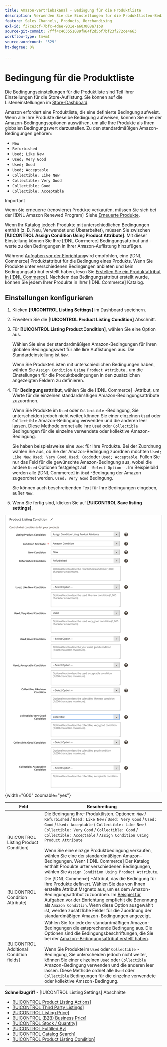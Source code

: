 ```yaml
---
title: Amazon-Vertriebskanal - Bedingung für die Produktliste
description: Verwenden Sie die Einstellungen für die Produktlisten-Bedingung, um Ihre Commerce-Produkte einer Amazon-Produktbedingung zuzuordnen, z. B. "Neu"oder "Neu"oder "Raffiniert".
feature: Sales Channels, Products, Merchandising
exl-id: f37ce3cf-7bfc-4dee-931e-a603008a71b8
source-git-commit: 7fff4c463551089fb64f2d5bf7bf23f272ce4663
workflow-type: tm+mt
source-wordcount: '529'
ht-degree: 0%

---
```


# Bedingung für die Produktliste

Die Bedingungseinstellungen für die Produktliste sind Teil Ihrer Einstellungen für die Store-Auflistung. Sie können auf die Listeneinstellungen im [Store-Dashboard](./amazon-store-dashboard.md).

Amazon erfordert eine Produktliste, die eine definierte Bedingung aufweist. Wenn alle Ihre Produkte dieselbe Bedingung aufweisen, können Sie eine der Amazon-Bedingungsoptionen auswählen, um alle Ihre Produkte als Ihren globalen Bedingungswert darzustellen. Zu den standardmäßigen Amazon-Bedingungen gehören:

- `New`
- `Refurbished`
- `Used; Like New`
- `Used; Very Good`
- `Used; Good`
- `Used; Acceptable`
- `Collectible; Like New`
- `Collectible; Very Good`
- `Collectible; Good`
- `Collectible; Acceptable`

>[!IMPORTANT]
>
>Wenn Sie erneuerte (renovierte) Produkte verkaufen, müssen Sie sich bei der [!DNL Amazon Renewed Program]. Siehe [Erneuerte Produkte](./renewed-products.md).

Wenn Ihr Katalog jedoch Produkte mit unterschiedlichen Bedingungen enthält (z. B. Neu, Verwendet und Überarbeitet), müssen Sie zwischen **[!UICONTROL Assign Condition Using Product Attribute]**. Mit dieser Einstellung können Sie Ihre [!DNL Commerce] Bedingungsattribut und -werte zu den Bedingungen in Ihrer Amazon-Auflistung hinzufügen.

Während [Aufgaben vor der Einrichtung](./amazon-pre-setup-tasks.md)wird empfohlen, eine [!DNL Commerce] Produktattribut für die Bedingung eines Produkts. Wenn Sie Produkte unter verschiedenen Bedingungen anbieten und kein Bedingungsattribut erstellt haben, lesen Sie [Erstellen Sie ein Produktattribut in [!DNL Commerce]](./ob-creating-magento-attributes.md). Nachdem das Bedingungsattribut erstellt wurde, können Sie jedem Ihrer Produkte in Ihrer [!DNL Commerce] Katalog.

## Einstellungen konfigurieren

1. Klicken **[!UICONTROL Listing Settings]** im Dashboard speichern.

1. Erweitern Sie die **[!UICONTROL Product Listing Condition]** Abschnitt.

1. Für **[!UICONTROL Listing Product Condition]**, wählen Sie eine Option aus.

   Wählen Sie eine der standardmäßigen Amazon-Bedingungen für Ihren globalen Bedingungswert für alle Ihre Auflistungen aus. Die Standardeinstellung ist `New`.

   Wenn Sie Produkte/Listen mit unterschiedlichen Bedingungen haben, wählen Sie `Assign Condition Using Product Attribute` , um die Einstellungen für die Produktbedingungen in den zusätzlichen angezeigten Feldern zu definieren.

1. Für **Bedingungsattribut**, wählen Sie die [!DNL Commerce] -Attribut, um Werte für die einzelnen standardmäßigen Amazon-Bedingungsattribute zuzuordnen.

   Wenn Sie Produkte im `Used` oder `Collectible` -Bedingung, Sie unterscheiden jedoch nicht weiter, können Sie einer einzelnen `Used` oder `Collectible` Amazon-Bedingung verwenden und die anderen leer lassen. Diese Methode ordnet alle Ihre `Used` oder `Collectible` Bedingungen für die einzelne verwendete oder kollektive Amazon-Bedingung.

   Sie haben beispielsweise eine `Used` für Ihre Produkte. Bei der Zuordnung wählen Sie aus, ob Sie der Amazon-Bedingung zuordnen möchten `Used; Like New`, `Used; Very Good`, `Used; Good`oder `Used; Acceptable`. Füllen Sie nur das Feld für die gewünschte Amazon-Bedingung aus, wobei die andere `Used` Optionen festgelegt auf `--Select Option--`. Im Beispielbild werden alle [!DNL Commerce] in `Used` -Bedingung der Amazon zugeordnet werden. `Used; Very Good` Bedingung.

   Sie können auch beschreibenden Text für Ihre Bedingungen eingeben, außer `New`.

1. Wenn Sie fertig sind, klicken Sie auf **[!UICONTROL Save listing settings]**.

![Bedingung für die Produktliste](assets/amazon-product-listing-condition.png){width="600" zoomable="yes"}

| Feld | Beschreibung |
|------------------------------------------|-------------------------------------------------------------------------------------------------------------------------------------------------------------------------------------------------------------------------------------------------------------------------------------------------------------------------------------------------------------------------------------------------------------------------------------------------------------------------------------------------------------------------------------------|
| [!UICONTROL Listing Product Condition] | Die Bedingung Ihrer Produktlisten. Optionen: `New` / `Refurbished` / `Used: Like New` / `Used: Very Good` / `Used: Good` / `Used: Acceptable` / `Collectible: Like New` / `Collectible: Very Good` / `Collectible: Good` / `Collectible: Acceptable` / `Assign Condition Using Product Attribute`<br><br>Wenn Sie eine einzige Produktbedingung verkaufen, wählen Sie eine der standardmäßigen Amazon-Bedingungen. Wenn [!DNL Commerce] Der Katalog enthält Produkte unter verschiedenen Bedingungen, wählen Sie `Assign Condition Using Product Attribute`. |
| [!UICONTROL Condition Attribute] | Die [!DNL Commerce] -Attribut, das die Bedingung für Ihre Produkte definiert. Wählen Sie das von Ihnen erstellte Attribut Magneto aus, um es dem Amazon-Bedingungsattribut zuzuordnen. Im [Beispiel für Aufgaben vor der Einrichtung](./ob-creating-magento-attributes.md) empfiehlt die Benennung als `Amazon Condition`. Wenn diese Option ausgewählt ist, werden zusätzliche Felder für die Zuordnung der standardmäßigen Amazon-Bedingungen angezeigt. |
| [!UICONTROL Additional Condition fields] | Wählen Sie für jede der standardmäßigen Amazon-Bedingungen die entsprechende Bedingung aus. Die Optionen sind die Bedingungsbeschriftungen, die Sie bei der [Amazon-Bedingungsattribut erstellt haben](./ob-creating-magento-attributes.md).<br><br>Wenn Sie Produkte im `Used` oder `Collectible` -Bedingung, Sie unterscheiden jedoch nicht weiter, können Sie einer einzelnen `Used` oder `Collectible` Amazon-Bedingung verwenden und die anderen leer lassen. Diese Methode ordnet alle `Used` oder `Collectible` Bedingungen für die einzelne verwendete oder kollektive Amazon-Bedingung. |

**Schnellzugriff** - [!UICONTROL Listing Settings] Abschnitte

- [[!UICONTROL Product Listing Actions]](./product-listing-actions.md)
- [[!UICONTROL Third Party Listings]](./third-party-listing-settings.md)
- [[!UICONTROL Listing Price]](./listing-price.md)
- [[!UICONTROL (B2B) Business Price]](./business-pricing.md)
- [[!UICONTROL Stock / Quantity]](./stock-quantity.md)
- [[!UICONTROL Fulfilled By]](./fulfilled-by.md)
- [[!UICONTROL Catalog Search]](./catalog-search.md)
- [[!UICONTROL Product Listing Condition]](./product-listing-condition.md)
